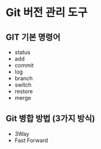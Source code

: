 # Git 버전 관리 도구

## GIT 기본 명령어

- status
- add
- commit
- log
- branch
- switch
- restore
- merge

## Git 병합 방법 (3가지 방식)

- 3Way
- Fast Forward
